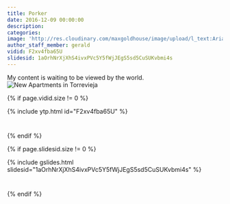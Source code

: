 ```yaml
---
title: Porker
date: 2016-12-09 00:00:00
description:
categories:
image: 'http://res.cloudinary.com/maxgoldhouse/image/upload/l_text:Arial_70_bold:M%20A%20X%20G%20O%20L%20D%20H%20O%20U%20S%20E,co_rgb:FFFFFF20/w_800/v1480691751/1a_kiow05.jpg'
author_staff_member: gerald
vidid: F2xv4fba65U
slidesid: 1aOrhNrXjXhS4ivxPVc5Y5fWjJEgS5sd5CuSUKvbmi4s
---
```



My content is waiting to be viewed by the world.
![New Apartments in Torrevieja](http://res.cloudinary.com/maxgoldhouse/image/upload/l_text:Arial_70_bold:M%20A%20X%20G%20O%20L%20D%20H%20O%20U%20S%20E,co_rgb:FFFFFF20/w_800/v1480691751/1a_kiow05.jpg)

{% if page.vidid.size != 0 %}

<div style="margin-bottom: 40px;">{% include ytp.html id="F2xv4fba65U" %}</div>

{% endif %}

{% if page.slidesid.size != 0 %}

<div style="margin-bottom: 40px;">{% include gslides.html slidesid="1aOrhNrXjXhS4ivxPVc5Y5fWjJEgS5sd5CuSUKvbmi4s" %}</div>

{% endif %}